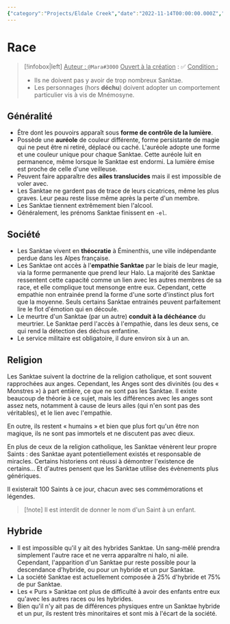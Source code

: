 ```yaml
---
{"category":"Projects/Eldale Creek","date":"2022-11-14T00:00:00.000Z","description":"Les Sanktae sont des êtres dont les pouvoirs apparaît sous forme de contrôle de la lumière, et vivant en théocratie à Eminenthis, une cité indépendante dans les Alpes françaises.","dg-path":"Projects/Eldale Creek/Sanktae_eldale.md","permalink":"/projects/eldale-creek/sanktae-eldale/","dg-publish":true,"display":"Sanktae","share":true,"title":"Sanktae","type":"Notes","bodyClasses":"","dgPassFrontmatter":true,"created":"","updated":""}
---
```



# Race
> [!infobox|left]
> <u>Auteur : </u> `@Mara#3000`
> <u>Ouvert à la création</u> : ✅
> <u>Condition :</u>
> - Ils ne doivent pas y avoir de trop nombreux Sanktae.
> - Les personnages (hors **déchu**) doivent adopter un comportement particulier vis à vis de Mnémosyne.
## Généralité

- Être dont les pouvoirs apparaît sous **forme de contrôle de la lumière**.
- Possède une **auréole** de couleur différente, forme persistante de magie qui ne peut être ni retiré, déplacé ou caché. L'auréole adopte une forme et une couleur unique pour chaque Sanktae. Cette auréole luit en permanence, même lorsque le Sanktae est endormi. La lumière émise est proche de celle d'une veilleuse.
- Peuvent faire apparaître des **ailes translucides** mais il est impossible de voler avec.
- Les Sanktae ne gardent pas de trace de leurs cicatrices, même les plus graves. Leur peau reste lisse même après la perte d'un membre.
- Les Sanktae tiennent extrêmement bien l'alcool.
- Généralement, les prénoms Sanktae finissent en `-el`.

## Société
- Les Sanktae vivent en **théocratie** à Éminenthis, une ville indépendante perdue dans les Alpes française.
- Les Sanktae ont accès à l'**empathie Sanktae** par le biais de leur magie, via la forme permanente que prend leur Halo. La majorité des Sanktae ressentent cette capacité comme un lien avec les autres membres de sa race, et elle complique tout mensonge entre eux. Cependant, cette empathie non entrainée prend la forme d'une sorte d'instinct plus fort que la moyenne. Seuls certains Sanktae entrainés peuvent parfaitement lire le flot d'émotion qui en découle.
- Le meurtre d'un Sanktae (par un autre) **conduit à la déchéance** du meurtrier. Le Sanktae perd l'accès à l'empathie, dans les deux sens, ce qui rend la détection des déchus enfantine.
- Le service militaire est obligatoire, il dure environ six à un an.

## Religion

Les Sanktae suivent la doctrine de la religion catholique, et sont souvent rapprochées aux anges. Cependant, les Anges sont des divinités (ou des « Monstres ») à part entière, ce que ne sont pas les Sanktae. Il existe beaucoup de théorie à ce sujet, mais les différences avec les anges sont assez nets, notamment à cause de leurs ailes (qui n'en sont pas des véritables), et le lien avec l'empathie.

En outre, ils restent « humains » et bien que plus fort qu'un être non magique, ils ne sont pas immortels et ne discutent pas avec dieux.

En plus de ceux de la religion catholique, les Sanktae vénèrent leur propre Saints : des Sanktae ayant potentiellement existés et responsable de miracles. Certains historiens ont réussi à démontrer l'existence de certains… Et d'autres pensent que les Sanktae utilise des évènements plus génériques.

Il existerait 100 Saints à ce jour, chacun avec ses commémorations et légendes.

> [!note] Il est interdit de donner le nom d'un Saint à un enfant.

## Hybride
- Il est impossible qu'il y ait des hybrides Sanktae. Un sang-mêlé prendra simplement l'autre race et ne verra apparaître ni halo, ni aile. Cependant, l'apparition d'un Sanktae pur reste possible pour la descendance d'hybride, ou pour un hybride et un pur Sanktae.
- La société Sanktae est actuellement composée à 25% d'hybride et 75% de pur Sanktae.
- Les « Purs » Sanktae ont plus de difficulté à avoir des enfants entre eux qu'avec les autres races ou les hybrides.
- Bien qu'il n'y ait pas de différences physiques entre un Sanktae hybride et un pur, ils restent très minoritaires et sont mis à l'écart de la société.